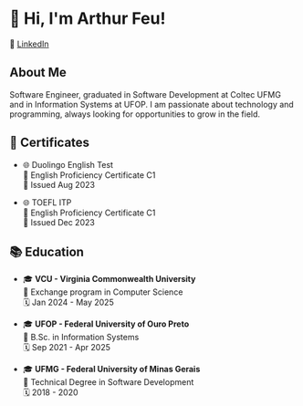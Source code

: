 # 👋 Hi, I'm Arthur Feu!
🔗 [LinkedIn](https://www.linkedin.com/in/arthur-feu-89464a1b7/)

## About Me
Software Engineer, graduated in Software Development at Coltec UFMG and in Information Systems at UFOP. I am passionate about technology and programming, always looking for opportunities to grow in the field.

## 📜 Certificates
- 🌐 Duolingo English Test\
  📄 English Proficiency Certificate C1\
  📅 Issued Aug 2023

- 🌐 TOEFL ITP\
  📄 English Proficiency Certificate C1\
  📅 Issued Dec 2023

## 📚 Education
- 🎓 **VCU - Virginia Commonwealth University**\
  📖 Exchange program in Computer Science\
  🗓️ Jan 2024 - May 2025
  
- 🎓 **UFOP - Federal University of Ouro Preto**\
  📖 B.Sc. in Information Systems\
  🗓️ Sep 2021 - Apr 2025

- 🎓 **UFMG - Federal University of Minas Gerais**\
  📖 Technical Degree in Software Development\
  🗓️ 2018 - 2020
